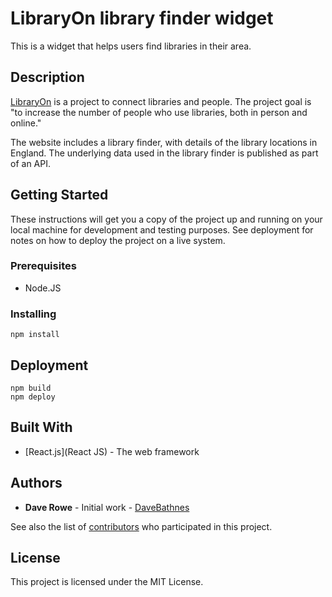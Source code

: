 # LibraryOn library finder widget

This is a widget that helps users find libraries in their area.

## Description

[LibraryOn](https://libraryon.org/) is a project to connect libraries and people. The project goal is "to increase the number of people who use libraries, both in person and online."

The website includes a library finder, with details of the library locations in England. The underlying data used in the library finder is published as part of an API.

## Getting Started

These instructions will get you a copy of the project up and running on your local machine for development and testing purposes. See deployment for notes on how to deploy the project on a live system.

### Prerequisites

- Node.JS

### Installing

```console
npm install
```

## Deployment

```console
npm build
npm deploy
```

## Built With

- [React.js](React JS) - The web framework

## Authors

- **Dave Rowe** - Initial work - [DaveBathnes](https://github.com/DaveBathnes)

See also the list of [contributors](https://github.com/librarieshacked/create-librarydata/contributors) who participated in this project.

## License

This project is licensed under the MIT License.
